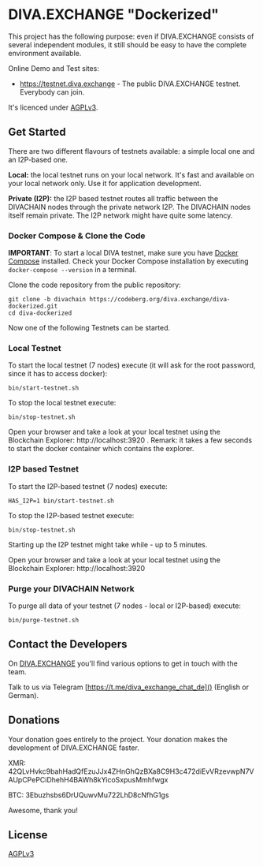 # DIVA.EXCHANGE "Dockerized"

This project has the following purpose: even if DIVA.EXCHANGE consists of several independent modules, it still should be easy to have the complete environment available.

Online Demo and Test sites:
* https://testnet.diva.exchange - The public DIVA.EXCHANGE testnet. Everybody can join.

It's licenced under [AGPLv3](LICENSE).


## Get Started

There are two different flavours of testnets available: a simple local one and an I2P-based one.

**Local:** the local testnet runs on your local network. It's fast and available on your local network only. Use it for application development.

**Private (I2P):** the I2P based testnet routes all traffic between the DIVACHAIN nodes through the private network I2P. The DIVACHAIN nodes itself remain private. The I2P network might have quite some latency.

### Docker Compose & Clone the Code

**IMPORTANT**: To start a local DIVA testnet, make sure you have [Docker Compose](https://docs.docker.com/compose/install/) installed. Check your Docker Compose installation by executing `docker-compose --version` in a terminal.

Clone the code repository from the public repository:
```
git clone -b divachain https://codeberg.org/diva.exchange/diva-dockerized.git
cd diva-dockerized
```

Now one of the following Testnets can be started.

### Local Testnet

To start the local testnet (7 nodes) execute (it will ask for the root password, since it has to access docker):
```
bin/start-testnet.sh
```

To stop the local testnet execute:
```
bin/stop-testnet.sh
```

Open your browser and take a look at your local testnet using the Blockchain Explorer: http://localhost:3920 . Remark: it takes a few seconds to start the docker container which contains the explorer.

### I2P based Testnet

To start the I2P-based testnet (7 nodes) execute:
```
HAS_I2P=1 bin/start-testnet.sh
```

To stop the I2P-based testnet execute:
```
bin/stop-testnet.sh
```

Starting up the I2P testnet might take while - up to 5 minutes.

Open your browser and take a look at your local testnet using the Blockchain Explorer: http://localhost:3920

### Purge your DIVACHAIN Network

To purge all data of your testnet (7 nodes - local or I2P-based) execute:
```
bin/purge-testnet.sh
```

## Contact the Developers

On [DIVA.EXCHANGE](https://www.diva.exchange) you'll find various options to get in touch with the team.

Talk to us via Telegram [https://t.me/diva_exchange_chat_de]() (English or German).

## Donations

Your donation goes entirely to the project. Your donation makes the development of DIVA.EXCHANGE faster.

XMR: 42QLvHvkc9bahHadQfEzuJJx4ZHnGhQzBXa8C9H3c472diEvVRzevwpN7VAUpCPePCiDhehH4BAWh8kYicoSxpusMmhfwgx

BTC: 3Ebuzhsbs6DrUQuwvMu722LhD8cNfhG1gs

Awesome, thank you!

## License

[AGPLv3](LICENSE)
